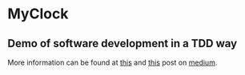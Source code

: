 # MyClock
## Demo of software development in a TDD way
More information can be found at [this](https://medium.com/@StefMa/developers-please-write-tests-55cd8c17f24e) and [this](https://medium.com/@StefMa/developers-please-write-tests-1cccc6554c47) post on [medium](https://medium.com/).
